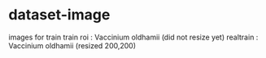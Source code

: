 # dataset-image
images for train
train roi : Vaccinium oldhamii (did not resize yet)
realtrain : Vaccinium oldhamii (resized 200,200)
